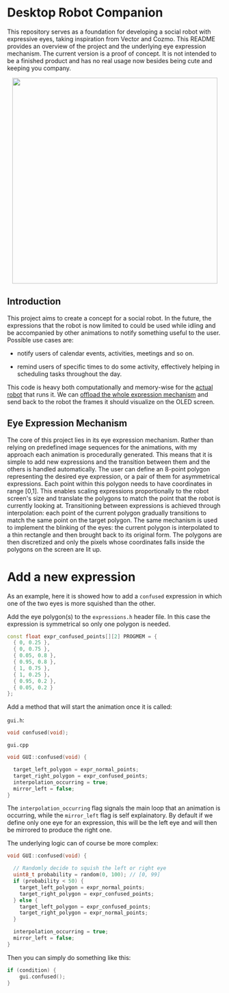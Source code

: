 # Desktop Robot Companion

This repository serves as a foundation for developing a social robot with expressive eyes, taking inspiration from Vector and Cozmo. This README provides an overview of the project and the underlying eye expression mechanism. The current version is a proof of concept. It is not intended to be a finished product and has no real usage now besides being cute and keeping you company.

<p align="center">
  <img width="480" height="480" src="./media/animation.gif">
</p>

## Introduction

This project aims to create a concept for a social robot. In the future, the expressions that the robot is now limited to could be used while idling and be accompanied by other animations to notify something useful to the user. Possible use cases are:

- notify users of calendar events, activities, meetings and so on.

- remind users of specific times to do some activity, effectively helping in scheduling tasks throughout the day.

This code is heavy both computationally and memory-wise for the [actual robot](https://github.com/ggldnl/Desktop-Companion-Robot-Hardware) that runs it. We can [offload the whole expression mechanism](https://github.com/ggldnl/Desktop-Companion-Robot) and send back to the robot the frames it should visualize on the OLED screen.

## Eye Expression Mechanism

The core of this project lies in its eye expression mechanism. Rather than relying on predefined image sequences for the animations, with my approach each animation is procedurally generated. This means that it is simple to add new expressions and the transition between them and the others is handled automatically. The user can define an 8-point polygon representing the desired eye expression, or a pair of them for asymmetrical expressions. Each point within this polygon needs to have coordinates in range [0,1]. This enables scaling expressions proportionally to the robot screen's size and translate the polygons to match the point that the robot is currently looking at. Transitioning between expressions is achieved through interpolation: each point of the current polygon gradually transitions to match the same point on the target polygon. The same mechanism is used to implement the blinking of the eyes: the current polygon is interpolated to a thin rectangle and then brought back to its original form. The polygons are then discretized and only the pixels whose coordinates falls inside the polygons on the screen are lit up.

# Add a new expression

As an example, here it is showed how to add a `confused` expression in which one of the two eyes is more squished than the other.

Add the eye polygon(s) to the `expressions.h` header file. In this case the expression is symmetrical so only one polygon is needed.

```cpp
const float expr_confused_points[][2] PROGMEM = {
  { 0, 0.25 },
  { 0, 0.75 },
  { 0.05, 0.8 },
  { 0.95, 0.8 },
  { 1, 0.75 },
  { 1, 0.25 },
  { 0.95, 0.2 },
  { 0.05, 0.2 }
};
```

Add a method that will start the animation once it is called:

`gui.h`:
```cpp
void confused(void);
```

`gui.cpp`
```cpp
void GUI::confused(void) {

  target_left_polygon = expr_normal_points;
  target_right_polygon = expr_confused_points;
  interpolation_occurring = true;
  mirror_left = false;
}
```

The `interpolation_occurring` flag signals the main loop that an animation is occurring, while the `mirror_left` flag is self explainatory. By default if we define only one eye for an expression, this will be the left eye and will then be mirrored to produce the right one.

The underlying logic can of course be more complex:
```cpp
void GUI::confused(void) {

  // Randomly decide to squish the left or right eye
  uint8_t probability = random(0, 100); // [0, 99]
  if (probability < 50) {
    target_left_polygon = expr_normal_points;
    target_right_polygon = expr_confused_points;
  } else {
    target_left_polygon = expr_confused_points;
    target_right_polygon = expr_normal_points;
  }

  interpolation_occurring = true;
  mirror_left = false;
}
```

Then you can simply do something like this:

```cpp
if (condition) {
    gui.confused();
}
```
